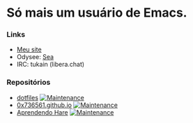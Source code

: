 # Só mais um usuário de Emacs.
### Links

- [Meu site](https://0x736561.github.io)
- Odysee: [Sea](https://odysee.com/@0x736561:6)
- IRC: tukain (libera.chat)

### Repositórios

- [dotfiles](https://github.com/0x736561/dotfiles) [![Maintenance](https://img.shields.io/maintenance/yes/2024.svg)]() 
- [0x736561.github.io](https://github.com/0x736561/0x736561.github.io) [![Maintenance](https://img.shields.io/maintenance/yes/2024.svg)]() 
- [Aprendendo Hare](https://github.com/0x736561/Aprendendo-Hare) [![Maintenance](https://img.shields.io/maintenance/yes/2024.svg)]() 
